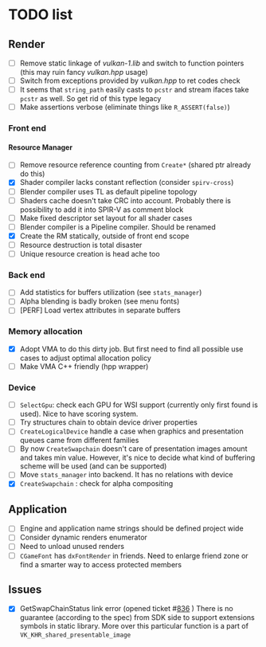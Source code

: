 # TODO list

## Render

- [ ] Remove static linkage of *vulkan-1.lib* and switch to function pointers (this may ruin fancy *vulkan.hpp* usage)
- [ ] Switch from exceptions provided by *vulkan.hpp* to ret codes check
- [ ] It seems that `string_path` easily casts to `pcstr` and stream ifaces take `pcstr` as well. So get rid of this type legacy
- [ ] Make assertions verbose (eliminate things like ``R_ASSERT(false)``)

### Front end

#### Resource Manager

- [ ] Remove resource reference counting from `Create*` (shared ptr already do this)
- [x] Shader compiler lacks constant reflection (consider `spirv-cross`)
- [ ] Blender compiler uses TL as default pipeline topology
- [ ] Shaders cache doesn't take CRC into account. Probably there is possibility to add it into SPIR-V as comment block
- [ ] Make fixed descriptor set layout for all shader cases
- [ ] Blender compiler is a Pipeline compiler. Should be renamed
- [x] Create the RM statically, outside of front end scope
- [ ] Resource destruction is total disaster
- [ ] Unique resource creation is head ache too

### Back end

- [ ] Add statistics for buffers utilization (see ``stats_manager``)
- [ ] Alpha blending is badly broken (see menu fonts)
- [ ] [PERF] Load vertex attributes in separate buffers

### Memory allocation

- [x] Adopt VMA to do this dirty job. But first need to find all possible use cases to adjust optimal allocation policy
- [ ] Make VMA C++ friendly (hpp wrapper)

### Device

- [ ] ``SelectGpu``: check each GPU for WSI support (currently only first found is used). Nice to have scoring system.
- [ ] Try structures chain to obtain device driver properties
- [ ] ``CreateLogicalDevice`` handle a case when graphics and presentation queues came from different families
- [ ] By now ``CreateSwapchain`` doesn't care of presentation images amount and takes min value. However, it's nice to decide what kind of buffering scheme will be used (and can be supported)
- [ ] Move ``stats_manager`` into backend. It has no relations with device
- [x] ``CreateSwapchain`` : check for alpha compositing

## Application

- [ ] Engine and application name strings should be defined project wide
- [ ] Consider dynamic renders enumerator
- [ ] Need to unload unused renders
- [ ] `CGameFont` has `dxFontRender` in friends. Need to enlarge friend zone or find a smarter way to access protected members

## Issues

- [x] GetSwapChainStatus link error (opened ticket #[836](https://vulkan.lunarg.com/issue/view/5c53595f6631513491ccd8f3) )
  There is no guarantee (according to the spec) from SDK side to support extensions symbols in static library. More over this particular function is a part of `VK_KHR_shared_presentable_image`
